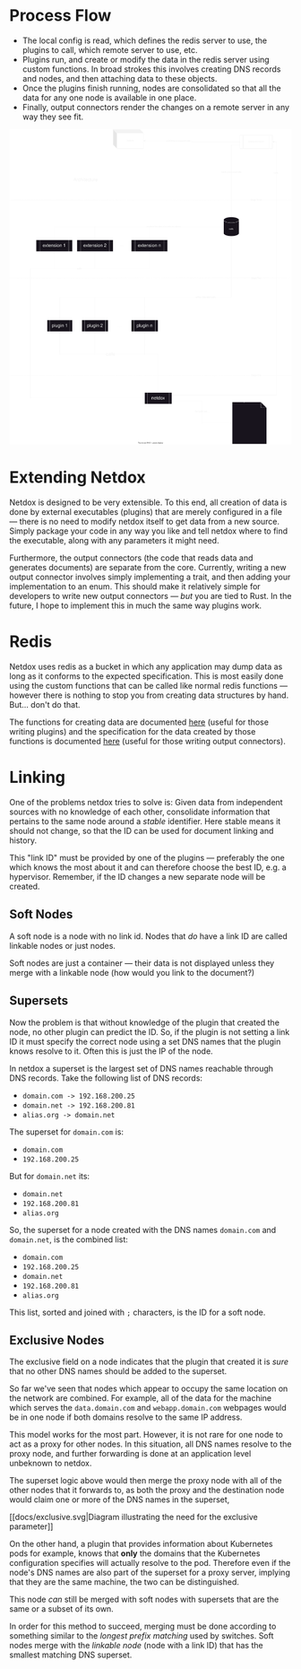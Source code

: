 # Process Flow
+ The local config is read, which defines the redis server to use, the plugins to call, which remote server to use, etc.
+ Plugins run, and create or modify the data in the redis server using custom functions. In broad strokes this involves creating DNS records and nodes, and then attaching data to these objects.
+ Once the plugins finish running, nodes are consolidated so that all the data for any one node is available in one place.
+ Finally, output connectors render the changes on a remote server in any way they see fit.
  
![Netdox/Redis Architecture](netdox-redis-arch.drawio.svg)

# Extending Netdox
Netdox is designed to be very extensible. To this end, all creation of data is done by external executables (plugins) that are merely configured in a file — there is no need to modify netdox itself to get data from a new source. Simply package your code in any way you like and tell netdox where to find the executable, along with any parameters it might need.  

Furthermore, the output connectors (the code that reads data and generates documents) are separate from the core. Currently, writing a new output connector involves simply implementing a trait, and then adding your implementation to an enum. This should make it relatively simple for developers to write new output connectors — *but* you are tied to Rust. In the future, I hope to implement this in much the same way plugins work.

# Redis
Netdox uses redis as a bucket in which any application may dump data as long as it conforms to the expected specification. This is most easily done using the custom functions that can be called like normal redis functions — however there is nothing to stop you from creating data structures by hand. But... don't do that.

The functions for creating data are documented [here](docs/functions.md) (useful for those writing plugins) and the specification for the data created by those functions is documented [here](docs/data.md) (useful for those writing output connectors).

# Linking

One of the problems netdox tries to solve is:
Given data from independent sources with no knowledge of each other, consolidate information that pertains to the same node around a *stable* identifier.
Here stable means it should not change, so that the ID can be used for document linking and history.

This "link ID" must be provided by one of the plugins — preferably the one which knows the most about it and can therefore choose the best ID, e.g. a hypervisor. Remember, if the ID changes a new separate node will be created.

## Soft Nodes

A soft node is a node with no link id. Nodes that *do* have a link ID are called linkable nodes or just nodes.

Soft nodes are just a container — their data is not displayed unless they merge with a linkable node (how would you link to the document?)

## Supersets

Now the problem is that without knowledge of the plugin that created the node, no other plugin can predict the ID. 
So, if the plugin is not setting a link ID it must specify the correct node using a set DNS names that the plugin knows resolve to it. Often this is just the IP of the node.

In netdox a superset is the largest set of DNS names reachable through DNS records. Take the following list of DNS records:
+ `domain.com -> 192.168.200.25`
+ `domain.net -> 192.168.200.81`
+ `alias.org -> domain.net`

The superset for `domain.com` is:
+ `domain.com`
+ `192.168.200.25`

But for `domain.net` its:
+ `domain.net`
+ `192.168.200.81`
+ `alias.org`

So, the superset for a node created with the DNS names `domain.com` and `domain.net`, is the combined list:
+ `domain.com`
+ `192.168.200.25`
+ `domain.net`
+ `192.168.200.81`
+ `alias.org`

This list, sorted and joined with `;` characters, is the ID for a soft node.

## Exclusive Nodes

The exclusive field on a node indicates that the plugin that created it is *sure* that no other DNS names should be added to the superset.

So far we've seen that nodes which appear to occupy the same location on the network are combined. For example, all of the data for the machine which serves the `data.domain.com` and `webapp.domain.com` webpages would be in one node if both domains resolve to the same IP address.

This model works for the most part.  However, it is not rare for one node to act as a proxy for other nodes. In this situation, all DNS names resolve to the proxy node, and further forwarding is done at an application level unbeknown to netdox.

The superset logic above would then merge the proxy node with all of the other nodes that it forwards to, as both the proxy and the destination node would claim one or more of the DNS names in the superset,

[[docs/exclusive.svg|Diagram illustrating the need for the exclusive parameter]]

On the other hand, a plugin that provides information about Kubernetes pods for example, knows that **only** the domains that the Kubernetes configuration specifies will actually resolve to the pod. Therefore even if the node's DNS names are also part of the superset for a proxy server, implying that they are the same machine, the two can be distinguished.

This node *can* still be merged with soft nodes with supersets that are the same or a subset of its own.

In order for this method to succeed, merging must be done according to something similar to  the *longest prefix matching* used by switches. Soft nodes merge with the *linkable node* (node with a link ID) that has the smallest matching DNS superset.
